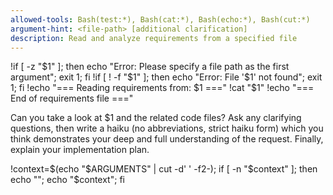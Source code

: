 ```yaml
---
allowed-tools: Bash(test:*), Bash(cat:*), Bash(echo:*), Bash(cut:*)
argument-hint: <file-path> [additional clarification]
description: Read and analyze requirements from a specified file
---
```

!if [ -z "$1" ]; then echo "Error: Please specify a file path as the first argument"; exit 1; fi
!if [ ! -f "$1" ]; then echo "Error: File '$1' not found"; exit 1; fi
!echo "=== Reading requirements from: $1 ==="
!cat "$1"
!echo "=== End of requirements file ==="

Can you take a look at $1 and the related code files? Ask any clarifying questions, then write a haiku (no abbreviations, strict haiku form) which you think demonstrates your deep and full understanding of the request. Finally, explain your implementation plan.

!context=$(echo "$ARGUMENTS" | cut -d' ' -f2-); if [ -n "$context" ]; then echo ""; echo "$context"; fi
